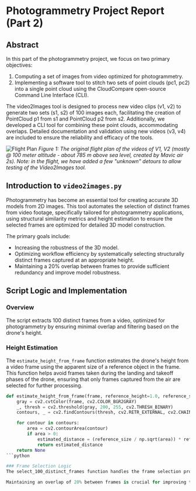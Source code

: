 # Photogrammetry Project Report (Part 2)

## Abstract

In this part of the photogrammetry project, we focus on two primary objectives:
1. Computing a set of images from video optimized for photogrammetry.
2. Implementing a software tool to stitch two sets of point clouds (pc1, pc2) into a single point cloud using the CloudCompare open-source Command Line Interface (CLI).

The video2Images tool is designed to process new video clips (v1, v2) to generate two sets (s1, s2) of 100 images each, facilitating the creation of PointCloud p1 from s1 and PointCloud p2 from s2. Additionally, we developed a CLI tool for combining these point clouds, accommodating overlaps. Detailed documentation and validation using new videos (v3, v4) are included to ensure the reliability and efficacy of the tools.

![Flight Plan](flight_plan.png)
*Figure 1: The original flight plan of the videos of V1, V2 (mostly @ 100 meter altitude - about 785 m above sea level, created by Mavic air 2s). Note: in the flight, we have added a few "unknown" detours to allow testing of the Video2Images tool.*

## Introduction to `video2images.py`

Photogrammetry has become an essential tool for creating accurate 3D models from 2D images. This tool automates the selection of distinct frames from video footage, specifically tailored for photogrammetry applications, using structural similarity metrics and height estimation to ensure the selected frames are optimized for detailed 3D model construction.

The primary goals include:
- Increasing the robustness of the 3D model.
- Optimizing workflow efficiency by systematically selecting structurally distinct frames captured at an appropriate height.
- Maintaining a 20% overlap between frames to provide sufficient redundancy and improve model robustness.

## Script Logic and Implementation

### Overview

The script extracts 100 distinct frames from a video, optimized for photogrammetry by ensuring minimal overlap and filtering based on the drone's height.

### Height Estimation

The `estimate_height_from_frame` function estimates the drone's height from a video frame using the apparent size of a reference object in the frame. This function helps avoid frames taken during the landing and takeoff phases of the drone, ensuring that only frames captured from the air are selected for further processing.

```python
def estimate_height_from_frame(frame, reference_height=1.0, reference_size=100):
    gray = cv2.cvtColor(frame, cv2.COLOR_BGR2GRAY)
    _, thresh = cv2.threshold(gray, 200, 255, cv2.THRESH_BINARY)
    contours, _ = cv2.findContours(thresh, cv2.RETR_EXTERNAL, cv2.CHAIN_APPROX_SIMPLE)

    for contour in contours:
        area = cv2.contourArea(contour)
        if area > 0:
            estimated_distance = (reference_size / np.sqrt(area)) * reference_height
            return estimated_distance
    return None
```python

### Frame Selection Logic
The select_100_distinct_frames function handles the frame selection process. It opens the video, calculates the total frames, and initializes variables for tracking selected frames. The function then iterates through each frame, estimating the height and filtering out frames below the height threshold. Selected frames are sampled to ensure distinctiveness based on SSIM scores and are saved to the output folder.

Maintaining an overlap of 20% between frames is crucial for improving the robustness of the 3D model. This overlap provides sufficient redundancy, ensuring that enough common points are available for the photogrammetry software to accurately align and reconstruct the 3D structure. It also helps in mitigating errors that might arise from occasional poor-quality frames or rapid changes in the scene.
